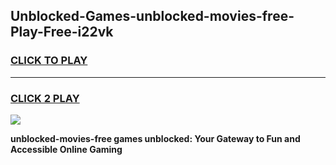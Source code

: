 
## Unblocked-Games-unblocked-movies-free-Play-Free-i22vk
<h3>
<a href="https://premium76.site?title=unblocked-movies-free&ref=20M">CLICK TO PLAY</a></h3>
<hr>

<h3>
<a href="https://premium76.site?title=unblocked-movies-free&ref=20M">CLICK 2 PLAY</a>
  
</h3>

<a href="https://premium76.site?title=unblocked-movies-free&ref=19M"><img src="https://clearcache.store/games.png"></a>


**unblocked-movies-free games unblocked: Your Gateway to Fun and Accessible Online Gaming**
